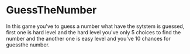 # GuessTheNumber
In this game you've to guess a number what have the sytstem is guessed, first one is hard level and the hard level you've only 5 choices to find the number and the another one is easy level and you've 10 chances for guessthe number.
